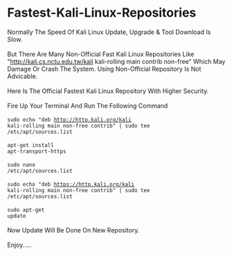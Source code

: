 # Fastest-Kali-Linux-Repositories

Normally The Speed Of Kali Linux Update, Upgrade & Tool Download Is Slow.<br>
<br>
But There Are Many Non-Official Fast Kali Linux Repositories Like "http://kali.cs.nctu.edu.tw/kali kali-rolling main contrib non-free" Which May Damage Or Crash The System. Using Non-Official Repository Is Not Advicable.<br>
<br>
Here Is The Official Fastest Kali Linux Repository With Higher Security.<br>
<br>
Fire Up Your Terminal And Run The Following Command<br>
<br>
<code>sudo echo "deb http://http.kali.org/kali kali-rolling main non-free contrib" | sudo tee /etc/apt/sources.list</code><br>
<br>
<code>apt-get install apt-transport-https</code><br>
<br>
<code>sudo nano /etc/apt/sources.list</code><br>
<br>
<code>sudo echo "deb https://http.kali.org/kali kali-rolling main non-free contrib" | sudo tee /etc/apt/sources.list</code><br>
<br>
<code>sudo apt-get update</code><br>
<br>
Now Update Will Be Done On New Repository.<br>
<br>
Enjoy.....<br>
